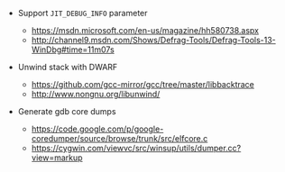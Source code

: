 - Support `JIT_DEBUG_INFO` parameter

  - https://msdn.microsoft.com/en-us/magazine/hh580738.aspx
  - http://channel9.msdn.com/Shows/Defrag-Tools/Defrag-Tools-13-WinDbg#time=11m07s

- Unwind stack with DWARF

  - https://github.com/gcc-mirror/gcc/tree/master/libbacktrace
  - http://www.nongnu.org/libunwind/

- Generate gdb core dumps

  - https://code.google.com/p/google-coredumper/source/browse/trunk/src/elfcore.c
  - https://cygwin.com/viewvc/src/winsup/utils/dumper.cc?view=markup
